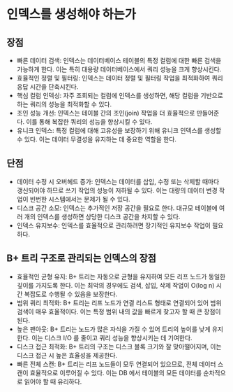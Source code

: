 # 인덱스를 생성해야 하는가

## 장점
- 빠른 데이터 검색: 인덱스는 데이터베이스 테이블의 특정 컬럼에 대한 빠른 검색을 가능하게 한다. 이는 특히 대용량 데이터베이스에서 쿼리 성능을 크게 향상시킨다.
- 효율적인 정렬 및 필터링: 인덱스는 데이터 정렬 및 필터링 작업을 최적화하여 쿼리 응답 시간을 단축시킨다.
- 핵심 컬럼 인덱싱: 자주 조회되는 컬럼에 인덱스를 생성하면, 해당 컬럼을 기반으로 하는 쿼리의 성능을 최적화할 수 있다.
- 조인 성능 개선: 인덱스는 테이블 간의 조인(join) 작업을 더 효율적으로 만들어준다. 이를 통해 복잡한 쿼리의 성능을 향상시킬 수 있다.
- 유니크 인덱스: 특정 컬럼에 대해 고유성을 보장하기 위해 유니크 인덱스를 생성할 수 있다. 이는 데이터 무결성을 유지하는 데 중요한 역할을 한다.

## 단점
- 데이터 수정 시 오버헤드 증가: 인덱스는 데이터를 삽입, 수정 또는 삭제할 때마다 갱신되어야 하므로 쓰기 작업의 성능이 저하될 수 있다. 이는 대량의 데이터 변경 작업이 빈번한 시스템에서는 문제가 될 수 있다.
- 디스크 공간 소모: 인덱스는 추가적인 저장 공간을 필요로 한다. 대규모 테이블에 여러 개의 인덱스를 생성하면 상당한 디스크 공간을 차지할 수 있다.
- 인덱스 유지보수: 인덱스를 효율적으로 관리하려면 장기적인 유지보수 작업이 필요하다.

## B+ 트리 구조로 관리되는 인덱스의 장점
- 효율적인 균형 유지: B+ 트리는 자동으로 균형을 유지하여 모든 리프 노드가 동일한 깊이를 가지도록 한다. 이는 최악의 경우에도 검색, 삽입, 삭제 작업이 O(log n) 시간 복잡도로 수행될 수 있음을 보장한다.
- 범위 쿼리 최적화: B+ 트리는 리프 노드가 연결 리스트 형태로 연결되어 있어 범위 검색이 매우 효율적이다. 이는 특정 범위 내의 값을 빠르게 찾고자 할 때 큰 장점이 된다.
- 높은 팬아웃: B+ 트리는 노드가 많은 자식을 가질 수 있어 트리의 높이를 낮게 유지한다. 이는 디스크 I/O 를 줄이고 쿼리 성능을 향상시키는 데 기여한다.
- 디스크 접근 최적화: B+ 트리의 구조는 디스크 블록 크기와 잘 맞아떨어지며, 이는 디스크 접근 시 높은 효율성을 제공한다.
- 빠른 전체 스캔: B+ 트리는 리프 노드들이 모두 연결되어 있으므로, 전체 데이터 스캔이 효율적으로 이루어질 수 있다. 이는 DB 에서 테이블의 모든 데이터를 순차적으로 읽어야 할 때 유리하다.

